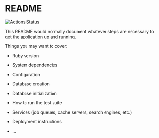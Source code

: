 # README

[![Actions Status](https://github.com/WinterCore/microverse-micro-reddit/workflows/Deploy%20to%20Heroku/badge.svg)](https://github.com/WinterCore/microverse-micro-reddit/actions)


This README would normally document whatever steps are necessary to get the
application up and running.

Things you may want to cover:

* Ruby version

* System dependencies

* Configuration

* Database creation

* Database initialization

* How to run the test suite

* Services (job queues, cache servers, search engines, etc.)

* Deployment instructions

* ...
